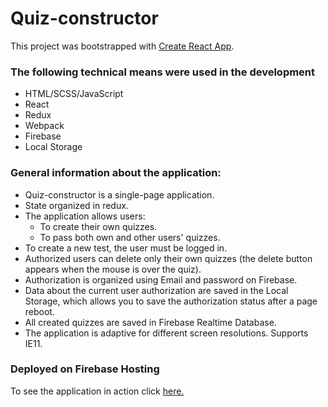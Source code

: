 # Quiz-constructor

This project was bootstrapped with [Create React App](https://github.com/facebook/create-react-app).

### The following technical means were used in the development

- HTML/SCSS/JavaScript
- React
- Redux
- Webpack
- Firebase
- Local Storage

### General information about the application:

- Quiz-constructor is a single-page application.
- State organized in redux.
- The application allows users:
  - To create their own quizzes.
  - To pass both own and other users' quizzes.
- To create a new test, the user must be logged in.
- Authorized users can delete only their own quizzes (the delete button appears when the mouse is over the quiz).
- Authorization is organized using Email and password on Firebase.
- Data about the current user authorization are saved in the Local Storage, which allows you to save the authorization status after a page reboot.
- All created quizzes are saved in Firebase Realtime Database.
- The application is adaptive for different screen resolutions. Supports IE11.

### Deployed on Firebase Hosting

To see the application in action click [here.](https://quiz-constructor.web.app/ 'Quiz-constructor')